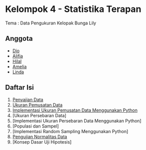 # Kelompok 4 - Statistika Terapan
Tema : Data Pengukuran Kelopak Bunga Lily

## Anggota
- [Dio](https://github.com/aliefiandio )
- [Alifia](https://github.com/alifiadinda)
- [Hilal](https://github.com/hilalarsa)
- [Amelia](https://github.com/amelianurul66 )
- [Linda](https://github.com/auliaikam)

## Daftar Isi

1. [Penyajian Data](Penyajian_Data.ipynb)
2. [Ukuran Pemusatan Data](Ukuran_Pemusatan_Data.ipynb)
3. [Implementasi Ukuran Pemusatan Data Menggunakan Python](Implementasi_Ukuran_Pemusatan_Data_Menggunakan_Python.ipynb)
4. [Ukuran Persebaran Data]
5. [Implementasi Ukuran Persebaran Data Menggunakan Python]
6. [Populasi dan Sampel]
7. [Implementasi Random Sampling Menggunakan Python]
8. [Pengujian Normalitas Data](Pengujian_Normalitas_Data.ipynb)
9. [Konsep Dasar Uji Hipotesis]